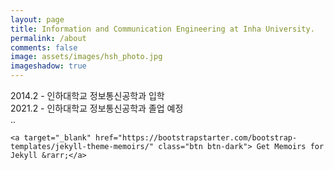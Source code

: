 ```yaml
---
layout: page
title: Information and Communication Engineering at Inha University.
permalink: /about
comments: false
image: assets/images/hsh_photo.jpg
imageshadow: true
---
```

		
2014.2 - 인하대학교 정보통신공학과 입학		
2021.2 - 인하대학교 정보통신공학과 졸업 예정		
..

`<a target="_blank" href="https://bootstrapstarter.com/bootstrap-templates/jekyll-theme-memoirs/" class="btn btn-dark"> Get Memoirs for Jekyll &rarr;</a>`

